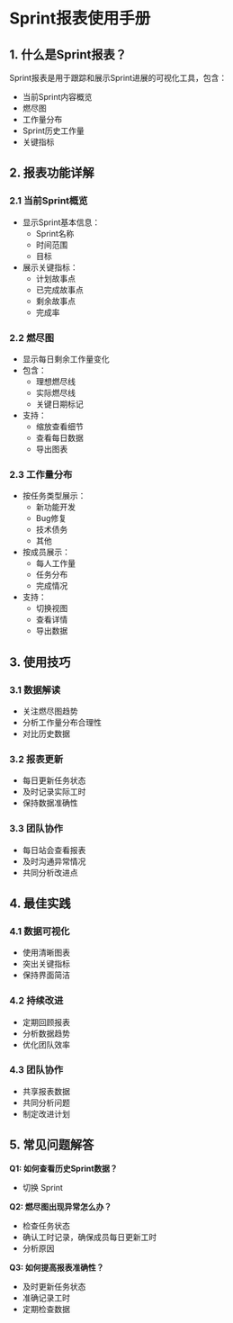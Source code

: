 # Sprint报表使用手册

## 1. 什么是Sprint报表？
Sprint报表是用于跟踪和展示Sprint进展的可视化工具，包含：
- 当前Sprint内容概览
- 燃尽图
- 工作量分布
- Sprint历史工作量
- 关键指标

## 2. 报表功能详解

### 2.1 当前Sprint概览
- 显示Sprint基本信息：
  - Sprint名称
  - 时间范围
  - 目标
- 展示关键指标：
  - 计划故事点
  - 已完成故事点
  - 剩余故事点
  - 完成率

### 2.2 燃尽图
- 显示每日剩余工作量变化
- 包含：
  - 理想燃尽线
  - 实际燃尽线
  - 关键日期标记
- 支持：
  - 缩放查看细节
  - 查看每日数据
  - 导出图表

### 2.3 工作量分布
- 按任务类型展示：
  - 新功能开发
  - Bug修复
  - 技术债务
  - 其他
- 按成员展示：
  - 每人工作量
  - 任务分布
  - 完成情况
- 支持：
  - 切换视图
  - 查看详情
  - 导出数据

<!-- ### 2.4 Sprint历史
- 展示历史Sprint数据：
  - 完成故事点趋势
  - 团队速度变化
  - 故事点估算准确率
  - 延期率
- 支持：
  - 选择时间范围
  - 查看详细数据
  - 生成趋势分析 -->

## 3. 使用技巧

### 3.1 数据解读
- 关注燃尽图趋势
- 分析工作量分布合理性
- 对比历史数据

### 3.2 报表更新
- 每日更新任务状态
- 及时记录实际工时
- 保持数据准确性

### 3.3 团队协作
- 每日站会查看报表
- 及时沟通异常情况
- 共同分析改进点

## 4. 最佳实践

### 4.1 数据可视化
- 使用清晰图表
- 突出关键指标
- 保持界面简洁

### 4.2 持续改进
- 定期回顾报表
- 分析数据趋势
- 优化团队效率

### 4.3 团队协作
- 共享报表数据
- 共同分析问题
- 制定改进计划

## 5. 常见问题解答

**Q1: 如何查看历史Sprint数据？**
- 切换 Sprint

**Q2: 燃尽图出现异常怎么办？**
- 检查任务状态
- 确认工时记录，确保成员每日更新工时
- 分析原因

**Q3: 如何提高报表准确性？**
- 及时更新任务状态
- 准确记录工时
- 定期检查数据

